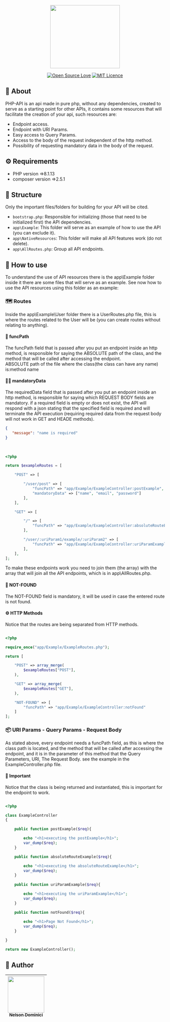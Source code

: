 <p align="center" >

<img style="object-fit: cover;" src="https://user-images.githubusercontent.com/89428967/219802149-5f759c02-f575-461e-a777-29e5029d55fe.png" width="220px" height="200px">


</p>

<span align="center" >

[![Open Source Love](https://badges.frapsoft.com/os/v2/open-source.png?v=103)](https://github.com/ellerbrock/open-source-badges/)
[![MIT Licence](https://badges.frapsoft.com/os/mit/mit.svg?v=103)](https://opensource.org/licenses/mit-license.php)

</span>

<h2>🚀 About</h2>
<p>
PHP-API is an api made in pure php, without any dependencies, created to serve as a starting point for other APIs, it contains some resources that will facilitate the creation of your api, such resources are:
<p>

<ul>
  <li>Endpoint access.</li>
  <li>Endpoint with URI Params.</li>
  <li>Easy access to Query Params.</li>
  <li>Access to the body of the request independent of the http method.</li>
  <liBody data protected against xss attacks.</li>
  <li>Possibility of requesting mandatory data in the body of the request.</li>
</ul>

<h2>⚙ Requirements</h2>
<ul>
  <li>PHP version =>8.1.13</li>
  <li>composer version =>2.5.1</li>
</ul>

## 🌱 Structure

<p>
Only the important files/folders for building for your API will be cited.
</p>

- `bootstrap.php`: Responsible for initializing (those that need to be initialized first) the API dependencies.
- `app\Example`: This folder will serve as an example of how to use the API (you can exclude it).
- `app\NativeResources`: This folder will make all API features work (do not delete).
- `app\AllRoutes.php`: Group all API endpoints.

## 🌿 How to use

<p>

To understand the use of API resources there is the app\Example folder inside it there are some files that will serve as an example. See now how to use the API resources using this folder as an example:

</p>

### 🗺 Routes
<p>

Inside the app\Example\User folder there is a UserRoutes.php file, this is where the routes related to the User will be (you can create routes without relating to anything).

</p>


#### 📝 funcPath
<p>
The funcPath field that is passed after you put an endpoint inside an http method, is responsible for saying the ABSOLUTE path of the class, and the method that will be called after accessing the endpoint. <br>
	ABSOLUTE path of the file where the class(the class can have any name) is:method name
</p>

#### 👮‍♂️ mandatoryData
<p>
The requiredData field that is passed after you put an endpoint inside an http method, is responsible for saying which REQUEST BODY fields are mandatory. if a required field is empty or does not exist, the API will respond with a json stating that the specified field is required and will terminate the API execution (requiring required data from the request body will not work in GET and HEADE methods).
</p>

```json
{
   "message": "name is required"
}
```
<br>

```php
<?php

return $exampleRoutes = [

	"POST" => [

		"/user/post" => [	
			"funcPath" => "app/Example/ExampleController:postExample",
			"mandatoryData" => ["name", "email", "password"]
		],
	],

	"GET" => [

		"/" => [	
			"funcPath" => "app/Example/ExampleController:absoluteRouteExample",
		],

		"/user/:uriParam1/example/:uriParam2" => [	
			"funcPath" => "app/Example/ExampleController:uriParamExample",
		],
	],
];
```
<p>
To make these endpoints work you need to join them (the array) with the array that will join all the API endpoints, which is in app\AllRoutes.php.
</p>

#### 🔎 NOT-FOUND
<p>
The NOT-FOUND field is mandatory, it will be used in case the entered route is not found.
</p>

#### ⚙ HTTP Methods
<p>
Notice that the routes are being separated from HTTP methods.
</p>

```php

<?php

require_once("app/Example/ExampleRoutes.php");

return [

	"POST" => array_merge(
		$exampleRoutes["POST"],
	),

	"GET" => array_merge(
		$exampleRoutes["GET"],
	),

	"NOT-FOUND" => [
		"funcPath" => "app/Example/ExampleController:notFound"
	]
];

```

### 📦 URI Params - Query Params - Request Body

<p>
As stated above, every endpoint needs a funcPath field, as this is where the class path is located, and the method that will be called after accessing the endpoint, and it is in the parameter of this method that the Query Parameters, URI, The Request Body. see the example in the ExampleController.php file.</p>

#### 🧷 Important

<p>

Notice that the class is being returned and instantiated, this is important for the endpoint to work.

</p>


```php

<?php

class ExampleController
{

	public function postExample($req){

		echo "<h1>executing the postExample</h1>";
		var_dump($req);
	}

	public function absoluteRouteExample($req){

		echo "<h1>executing the absoluteRouteExample</h1>";
		var_dump($req);
	}
	
	public function uriParamExample($req){

		echo "<h1>executing the uriParamExample</h1>";
		var_dump($req);
	}

	public function notFound($req){
	
		echo "<h1>Page Not Found</h1>";
		var_dump($req);
	}

}

return new ExampleController();

```


<h2>🧷 Author</h2>

| [<img src="https://avatars.githubusercontent.com/Nelson-Dominici" width=115><br><sub>Nelson Dominici</sub>](https://github.com/Nelson-Dominici) |
| :---: |

